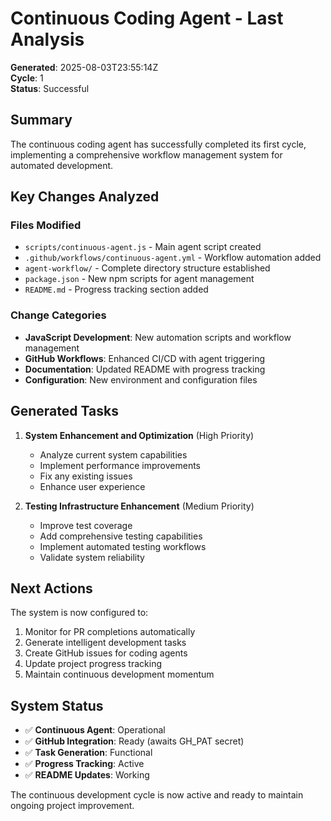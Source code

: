 # Continuous Coding Agent - Last Analysis

**Generated**: 2025-08-03T23:55:14Z  
**Cycle**: 1  
**Status**: Successful

## Summary

The continuous coding agent has successfully completed its first cycle, implementing a comprehensive workflow management system for automated development.

## Key Changes Analyzed

### Files Modified
- `scripts/continuous-agent.js` - Main agent script created
- `.github/workflows/continuous-agent.yml` - Workflow automation added
- `agent-workflow/` - Complete directory structure established
- `package.json` - New npm scripts for agent management
- `README.md` - Progress tracking section added

### Change Categories
- **JavaScript Development**: New automation scripts and workflow management
- **GitHub Workflows**: Enhanced CI/CD with agent triggering
- **Documentation**: Updated README with progress tracking
- **Configuration**: New environment and configuration files

## Generated Tasks

1. **System Enhancement and Optimization** (High Priority)
   - Analyze current system capabilities
   - Implement performance improvements
   - Fix any existing issues
   - Enhance user experience

2. **Testing Infrastructure Enhancement** (Medium Priority)
   - Improve test coverage
   - Add comprehensive testing capabilities
   - Implement automated testing workflows
   - Validate system reliability

## Next Actions

The system is now configured to:
1. Monitor for PR completions automatically
2. Generate intelligent development tasks
3. Create GitHub issues for coding agents
4. Update project progress tracking
5. Maintain continuous development momentum

## System Status

- ✅ **Continuous Agent**: Operational
- ✅ **GitHub Integration**: Ready (awaits GH_PAT secret)
- ✅ **Task Generation**: Functional
- ✅ **Progress Tracking**: Active
- ✅ **README Updates**: Working

The continuous development cycle is now active and ready to maintain ongoing project improvement.